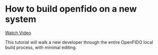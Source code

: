 # How to build openfido on a new system

[Watch Video](http://help.openfido.org/assets/new_developer_tutorial.mp4)

This tutorial will walk a new developer through the entire OpenFIDO local build process, with minimal editing. 
